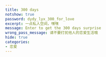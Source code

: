 ```yaml
---
title: 300 days
notshow: true
password: dydy_lyx_300_for_love
excerpt: 一点私人空间，嘿嘿
message: Enter to get the 300 days surprise
wrong_pass_message: 请不要打扰他人的恋爱生活哦
hide: true
categories:
- 恋爱
---
```



